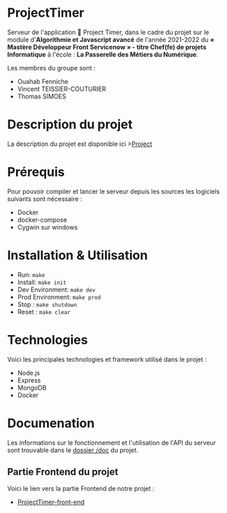 # ProjectTimer
Serveur de l'application :notebook_with_decorative_cover: Project Timer, dans le cadre du projet sur le module d'**Algorithmie et Javascript avancé** de l'année 2021-2022 du **« Mastère  Développeur Front Servicenow »  - titre Chef(fe) de projets Informatique** à l'école : **La Passerelle des Métiers du Numérique**.


Les membres du groupe sont :
- Ouahab Fenniche
- Vincent TEISSIER-COUTURIER
- Thomas SIMOES

# Description du projet

La description du projet est disponible ici >[Project](Project.md)


# Prérequis
Pour pouvoir compiler et lancer le serveur depuis les sources les logiciels suivants sont nécessaire :
- Docker
- docker-compose
- Cygwin sur windows

# Installation & Utilisation
- Run: `make`
- Install: `make init`
- Dev Environment: `make dev`
- Prod Environment: `make prod`
- Stop : `make shutdown`
- Reset : `make clear`

# Technologies

Voici les principales technologies et framework utilisé dans le projet :
- Node.js
- Express
- MongoDB
- Docker


# Documenation

Les informations sur le fonctionnement et l'utilisation de l'API du serveur sont trouvable dans le [dossier /doc](./doc) du projet.

## Partie Frontend du projet

Voici le lien vers la partie Frontend de notre projet :
- [ProjectTimer-front-end](https://github.com/arkpery/ProjectTimer-front-end)
